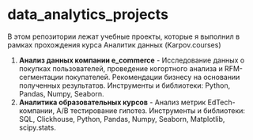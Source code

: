 # data_analytics_projects
В этом репозитории лежат учебные проекты, которые я выполнил в рамках прохождения курса Аналитик данных (Karpov.courses)
1. **Анализ данных компании e_commerce** - Исследование данных о покупках пользователей, проведение когортного анализа и RFM-cегментации покупателей. Рекомендации бизнесу на основании полученных результатов. Инструменты и библиотеки: Python, Pandas, Numpy, Seaborn.
2. **Аналитика образовательных курсов** - Анализ метрик EdTech-компании, A/B тестирование гипотез. Инструменты и библиотеки: SQL, Clickhouse, Python, Pandas, Numpy, Seaborn, Matplotlib, scipy.stats.
